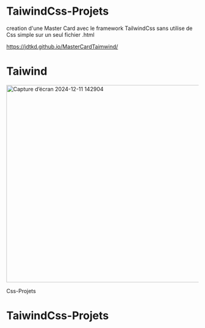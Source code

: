 ﻿# TaiwindCss-Projets
 creation d'une Master Card avec  le framework TailwindCss sans utilise de Css simple sur un seul fichier .html
 
 https://jdtkd.github.io/MasterCardTaimwind/

 

 
# Taiwind

<img width="516" alt="Capture d’écran 2024-12-11 142904" src="https://github.com/user-attachments/assets/1e836930-74f6-4dcf-b5e2-b7462027a202" />


Css-Projets
# TaiwindCss-Projets
